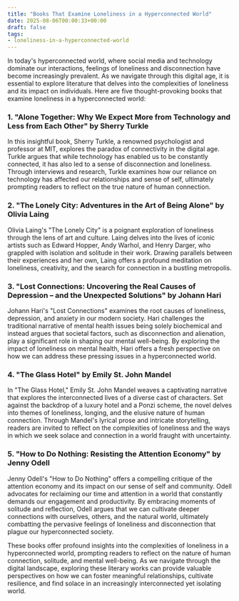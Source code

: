 ```yaml
---
title: "Books That Examine Loneliness in a Hyperconnected World"
date: 2025-08-06T00:00:33+00:00
draft: false
tags:
- loneliness-in-a-hyperconnected-world
---
```


In today's hyperconnected world, where social media and technology dominate our interactions, feelings of loneliness and disconnection have become increasingly prevalent. As we navigate through this digital age, it is essential to explore literature that delves into the complexities of loneliness and its impact on individuals. Here are five thought-provoking books that examine loneliness in a hyperconnected world:

### 1. "Alone Together: Why We Expect More from Technology and Less from Each Other" by Sherry Turkle

In this insightful book, Sherry Turkle, a renowned psychologist and professor at MIT, explores the paradox of connectivity in the digital age. Turkle argues that while technology has enabled us to be constantly connected, it has also led to a sense of disconnection and loneliness. Through interviews and research, Turkle examines how our reliance on technology has affected our relationships and sense of self, ultimately prompting readers to reflect on the true nature of human connection.

### 2. "The Lonely City: Adventures in the Art of Being Alone" by Olivia Laing

Olivia Laing's "The Lonely City" is a poignant exploration of loneliness through the lens of art and culture. Laing delves into the lives of iconic artists such as Edward Hopper, Andy Warhol, and Henry Darger, who grappled with isolation and solitude in their work. Drawing parallels between their experiences and her own, Laing offers a profound meditation on loneliness, creativity, and the search for connection in a bustling metropolis.

### 3. "Lost Connections: Uncovering the Real Causes of Depression – and the Unexpected Solutions" by Johann Hari

Johann Hari's "Lost Connections" examines the root causes of loneliness, depression, and anxiety in our modern society. Hari challenges the traditional narrative of mental health issues being solely biochemical and instead argues that societal factors, such as disconnection and alienation, play a significant role in shaping our mental well-being. By exploring the impact of loneliness on mental health, Hari offers a fresh perspective on how we can address these pressing issues in a hyperconnected world.

### 4. "The Glass Hotel" by Emily St. John Mandel

In "The Glass Hotel," Emily St. John Mandel weaves a captivating narrative that explores the interconnected lives of a diverse cast of characters. Set against the backdrop of a luxury hotel and a Ponzi scheme, the novel delves into themes of loneliness, longing, and the elusive nature of human connection. Through Mandel's lyrical prose and intricate storytelling, readers are invited to reflect on the complexities of loneliness and the ways in which we seek solace and connection in a world fraught with uncertainty.

### 5. "How to Do Nothing: Resisting the Attention Economy" by Jenny Odell

Jenny Odell's "How to Do Nothing" offers a compelling critique of the attention economy and its impact on our sense of self and community. Odell advocates for reclaiming our time and attention in a world that constantly demands our engagement and productivity. By embracing moments of solitude and reflection, Odell argues that we can cultivate deeper connections with ourselves, others, and the natural world, ultimately combatting the pervasive feelings of loneliness and disconnection that plague our hyperconnected society.

These books offer profound insights into the complexities of loneliness in a hyperconnected world, prompting readers to reflect on the nature of human connection, solitude, and mental well-being. As we navigate through the digital landscape, exploring these literary works can provide valuable perspectives on how we can foster meaningful relationships, cultivate resilience, and find solace in an increasingly interconnected yet isolating world.